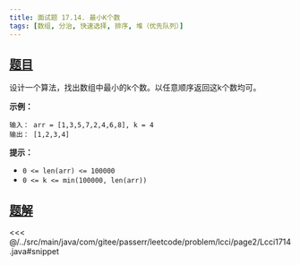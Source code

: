 ```yaml
---
title: 面试题 17.14. 最小K个数
tags: [数组, 分治, 快速选择, 排序, 堆（优先队列）]
---
```



## [题目](https://leetcode.cn/problems/smallest-k-lcci/)
设计一个算法，找出数组中最小的k个数。以任意顺序返回这k个数均可。

**示例：**

```
输入： arr = [1,3,5,7,2,4,6,8], k = 4
输出： [1,2,3,4]
```

**提示：**

* `0 <= len(arr) <= 100000`
* `0 <= k <= min(100000, len(arr))`


## [题解](https://github.com/PasseRR/JavaLeetCode/blob/master/src/main/java/com/gitee/passerr/leetcode/problem/lcci/page2/Lcci1714.java)

<<< @/../src/main/java/com/gitee/passerr/leetcode/problem/lcci/page2/Lcci1714.java#snippet

